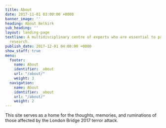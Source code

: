 ```yaml
---
title: About
date: 2017-11-01 03:00:00 +0000
banner_image: ''
heading: About Belkirk
sub_heading: ''
layout: landing-page
textline: A multidisciplinary centre of experts who are essential to patient-oriented
  research.
publish_date: 2017-12-01 04:00:00 +0000
show_staff: true
menu:
  footer:
    name: About
    identifier: _about
    url: "/about/"
    weight: 3
  navigation:
    name: About
    identifier: _about
    url: "/about/"
    weight: 2
---
```

This site serves as a home for the thoughts, memories, and ruminations of those affected by the London Bridge 2017 terror attack. 